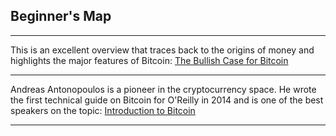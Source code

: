 ## Beginner's Map

***

This is an excellent overview that traces back to the origins of money and highlights the major features of Bitcoin:
[The Bullish Case for Bitcoin](https://vijayboyapati.medium.com/the-bullish-case-for-bitcoin-6ecc8bdecc1)

***

Andreas Antonopoulos is a pioneer in the cryptocurrency space. He wrote the first technical guide on Bitcoin for O'Reilly in 2014 and is one of the best speakers on the topic:
[Introduction to Bitcoin](https://www.youtube.com/watch?v=l1si5ZWLgy0)

***
